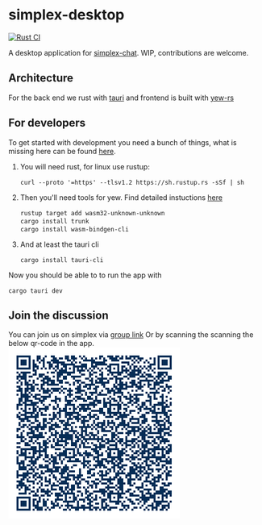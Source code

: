 # simplex-desktop

[![Rust CI](https://github.com/sshine/simplex-desktop/actions/workflows/main.yml/badge.svg)](https://github.com/sshine/simplex-desktop/actions)

A desktop application for [simplex-chat](https://simplex.chat). WIP, contributions are welcome.

## Architecture

For the back end we rust with [tauri](https://tauri.app) and frontend is built with [yew-rs](https://yew.rs)

## For developers

To get started with development you need a bunch of things, what is missing here can be found [here](https://tauri.app/v1/guides/getting-started/prerequisites#installing). 

1. You will need rust, for linux use rustup:

    ```shell
    curl --proto '=https' --tlsv1.2 https://sh.rustup.rs -sSf | sh
    ```
1. Then you'll need tools for yew. Find detailed instuctions [here](https://yew.rs/docs/getting-started/introduction)
    ```shell
    rustup target add wasm32-unknown-unknown
    cargo install trunk
    cargo install wasm-bindgen-cli
    ```
1. And at least the tauri cli
    ```shell
    cargo install tauri-cli
    ```

Now you should be able to to run the app with
```shell
cargo tauri dev
```

## Join the discussion

You can join us on simplex via [group link](https://simplex.chat/contact#/?v=1-2&smp=smp%3A%2F%2FSkIkI6EPd2D63F4xFKfHk7I1UGZVNn6k1QWZ5rcyr6w%3D%40smp9.simplex.im%2FB_usnNovum0Jm125FYrsWfQQcxSjuLHd%23%2F%3Fv%3D1-2%26dh%3DMCowBQYDK2VuAyEAVX4l3f9oqnGb_Ebj8bCiYKgCVb5MHc-EYsM54IMSB3I%253D%26srv%3Djssqzccmrcws6bhmn77vgmhfjmhwlyr3u7puw4erkyoosywgl67slqqd.onion&data=%7B%22type%22%3A%22group%22%2C%22groupLinkId%22%3A%22ILhMYy-DR6l5KK3dfrpx9Q%3D%3D%22%7D)
Or by scanning the scanning the below qr-code in the app.
[![qr-code](img/qr.png)](https://simplex.chat/contact#/?v=1-2&smp=smp%3A%2F%2FSkIkI6EPd2D63F4xFKfHk7I1UGZVNn6k1QWZ5rcyr6w%3D%40smp9.simplex.im%2FB_usnNovum0Jm125FYrsWfQQcxSjuLHd%23%2F%3Fv%3D1-2%26dh%3DMCowBQYDK2VuAyEAVX4l3f9oqnGb_Ebj8bCiYKgCVb5MHc-EYsM54IMSB3I%253D%26srv%3Djssqzccmrcws6bhmn77vgmhfjmhwlyr3u7puw4erkyoosywgl67slqqd.onion&data=%7B%22type%22%3A%22group%22%2C%22groupLinkId%22%3A%22ILhMYy-DR6l5KK3dfrpx9Q%3D%3D%22%7D) 

